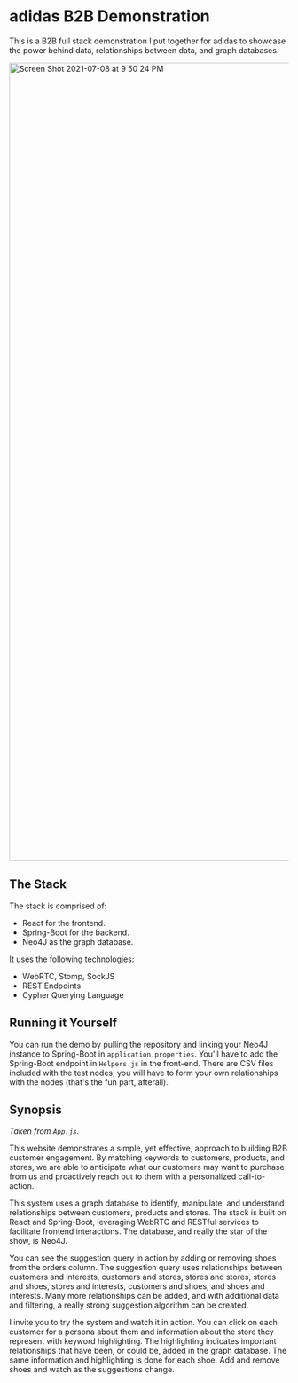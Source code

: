 <h1>adidas B2B Demonstration</h1>

<p>
    This is a B2B full stack demonstration I put together for adidas to showcase the power behind data, relationships between data, and graph databases.
</p>
<img width="1440" alt="Screen Shot 2021-07-08 at 9 50 24 PM" src="https://user-images.githubusercontent.com/40678238/125011478-8c33e880-e036-11eb-8178-b05064602acd.png">



<h2>The Stack</h2>
<p>The stack is comprised of:</p>
<ul>
  <li>React for the frontend.</li>
  <li>Spring-Boot for the backend.</li>
  <li>Neo4J as the graph database.</li>
</ul>

<p>It uses the following technologies:</p>
<ul>
  <li>WebRTC, Stomp, SockJS</li>
  <li>REST Endpoints</li>
  <li>Cypher Querying Language</li>
</ul>

<h2>Running it Yourself</h2>
<p>You can run the demo by pulling the repository and linking your Neo4J instance to Spring-Boot in <code>application.properties</code>. You'll have to add the Spring-Boot endpoint in <code>Helpers.js</code> in the front-end. There are CSV files included with the test nodes, you will have to form your own relationships with the nodes (that's the fun part, afterall).</p>

<h2>Synopsis</h2>
<p><i>Taken from <code>App.js</code>.</i></p>
<p>This website demonstrates a simple, yet effective, approach to building B2B customer engagement. By matching keywords to customers, products, and stores, we are able to anticipate what our customers may want to purchase from us and proactively reach out to them with a personalized call-to-action.</p>

<p>This system uses a graph database to identify, manipulate, and understand relationships between customers, products and stores. The stack is built on React and Spring-Boot, leveraging WebRTC and RESTful services to facilitate frontend interactions. The database, and really the star of the show, is Neo4J.</p>

<p>You can see the suggestion query in action by adding or removing shoes from the orders column. The suggestion query uses relationships between customers and interests, customers and stores, stores and stores, stores and shoes, stores and interests, customers and shoes, and shoes and interests. Many more relationships can be added, and with additional data and filtering, a really strong suggestion algorithm can be created.</p>

<p>I invite you to try the system and watch it in action. You can click on each customer for a persona about them and information about the store they represent with keyword highlighting. The highlighting indicates important relationships that have been, or could be, added in the graph database. The same information and highlighting is done for each shoe. Add and remove shoes and watch as the suggestions change.</p>
